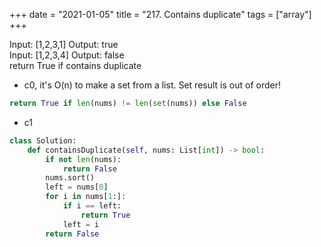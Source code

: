 +++
date = "2021-01-05"
title = "217. Contains duplicate"
tags = ["array"]
+++

Input: [1,2,3,1]
Output: true  
Input: [1,2,3,4]
Output: false  
return True if contains duplicate

- c0, it's O(n) to make a set from a list. Set result is out of order!
```python
return True if len(nums) != len(set(nums)) else False
```
- c1
```python
class Solution:
    def containsDuplicate(self, nums: List[int]) -> bool:
        if not len(nums):
            return False
        nums.sort()
        left = nums[0]
        for i in nums[1:]:
            if i == left:
                return True
            left = i
        return False
``` 
